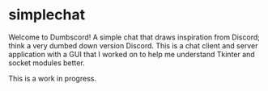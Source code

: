 # simplechat
Welcome to Dumbscord! A simple chat that draws inspiration from Discord; think a very dumbed down version Discord. This is a chat client and server application with a GUI that I worked on to help me understand Tkinter and socket modules better.

This is a work in progress. 
